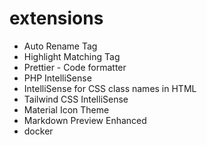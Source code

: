 # extensions

* Auto Rename Tag
* Highlight Matching Tag
* Prettier - Code formatter
* PHP IntelliSense
* IntelliSense for CSS class names in HTML
* Tailwind CSS IntelliSense
* Material Icon Theme
* Markdown Preview Enhanced
* docker
